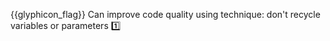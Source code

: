 {{glyphicon_flag}} Can improve code quality using technique: don't recycle variables or parameters  :one: